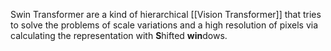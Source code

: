 Swin Transformer are a kind of hierarchical [[Vision Transformer]]  that tries to solve the problems of scale variations and a high resolution of pixels via calculating the representation with **S**hifted **win**dows.

